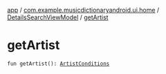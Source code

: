 [app](../../index.md) / [com.example.musicdictionaryandroid.ui.home](../index.md) / [DetailsSearchViewModel](index.md) / [getArtist](./get-artist.md)

# getArtist

`fun getArtist(): `[`ArtistConditions`](../../com.example.musicdictionaryandroid.domain.model.value/-artist-conditions/index.md)